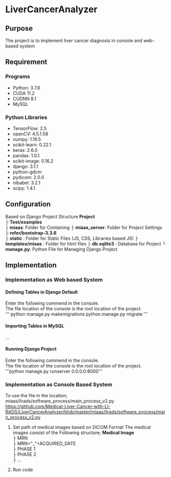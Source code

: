 # LiverCancerAnalyzer
## Purpose 
 The project is to implement liver cancer diagnosis in console and web-based system  
 

## Requirement
### Programs  
 - Python: 3.7.6  
 - CUDA 11.2  
 - CUDNN 8.1  
 - MySQL  
### Python Libraries
 - TensorFlow: 2.5  
 - openCV: 4.5.1.58  
 - numpy: 1.19.5  
 - scikit-learn: 0.22.1   
 - keras: 2.6.0 
 - pandas: 1.0.1  
 - scikit-image: 0.16.2  
 - django: 3.1.1  
 - python-gdcm
 - pydicom: 2.0.0  
 - nibabel: 3.2.1
 - scipy: 1.4.1


## Configuration
Based on Django Project Structure
**Project**  
  ├ **Test/examples**  
  ├ **miaas**: Folder for Containing
  ├ **miaas_server**: Folder for Project Settings 
  ├ **refer/bootstrap-3.3.6**  
  ├ **static** : Folder for Static Files (JS, CSS, Libraries based JS) 
  ├ **templates/miaas** : Folder for html files
  ├ **db.sqlite3** : Database for Project
  └ **manage.py**: Python File for Managing Django Project 
  
  
## Implementation
### Implementation as Web based System  
#### Defining Tables in Django Default   
Enter the following commend in the console.  
The file location of the console is the root location of the project.  
'''
python manage.py makemigrations
python.manage.py migrate
'''
#### Importing Tables in MySQL 
...  
#### Running Django Project
Enter the following commend in the console.  
The file location of the console is the root location of the project.  
'''python manage.py runserver 0.0.0.0:8000'''

### Implementation as Console Based System  
To use the file in the location; miaas/lirads/software_process/main_process_v2.py  
https://github.com/Medical-Liver-Cancer-with-LI-RADS/LiverCancerAnalyzer/blob/master/miaas/lirads/software_process/main_process_v2.py   
1. Set path of medical images based on DICOM Format
    The medical images consist of the Following structure;
    **Medical Image**  
    ├ MRN  
        ├ MRN+"_"+ACQUIRED_DATE  
            ├ PHASE 1  
            ├ PHASE 2  
            ├ ...  
            
2. Run code 
